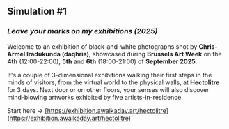 ## Simulation #1
### *Leave your marks on my exhibitions (2025)*   

Welcome to an exhibition of black-and-white photographs shot by __Chris-Armel Iradukunda (daqhris)__, showcased during __Brussels Art Week__ on the __4th__ (12:00-22:00), __5th__ and __6th__ (18:00-21:00) of __September 2025__.  

It's a couple of 3-dimensional exhibitions walking their first steps in the minds of visitors, from the virtual world to the physical walls, at __Hectolitre__ for 3 days. Next door or on other floors, your senses will also discover mind-blowing artworks exhibited by five artists-in-residence.    

Start here → [https://exhibition.awalkaday.art/hectolitre](https://exhibition.awalkaday.art/hectolitre)  

